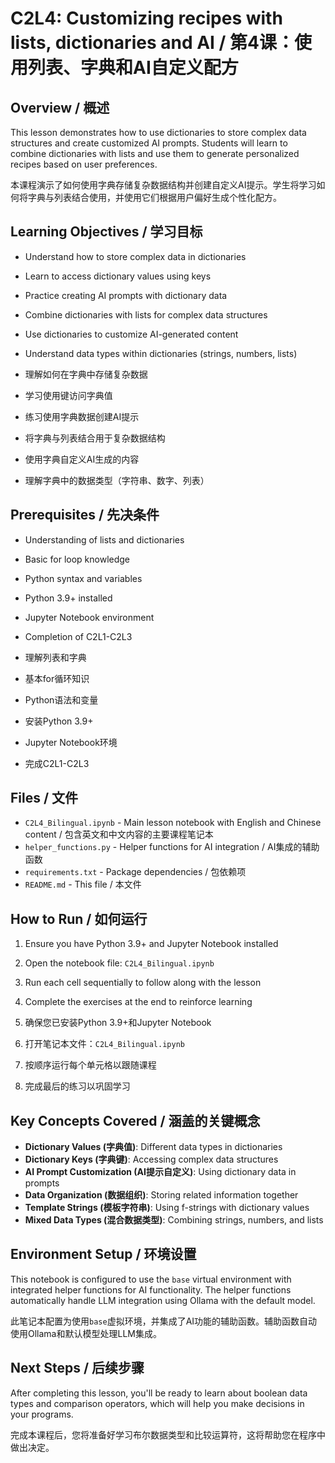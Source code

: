 # C2L4: Customizing recipes with lists, dictionaries and AI / 第4课：使用列表、字典和AI自定义配方

## Overview / 概述

This lesson demonstrates how to use dictionaries to store complex data structures and create customized AI prompts. Students will learn to combine dictionaries with lists and use them to generate personalized recipes based on user preferences.

本课程演示了如何使用字典存储复杂数据结构并创建自定义AI提示。学生将学习如何将字典与列表结合使用，并使用它们根据用户偏好生成个性化配方。

## Learning Objectives / 学习目标

- Understand how to store complex data in dictionaries
- Learn to access dictionary values using keys
- Practice creating AI prompts with dictionary data
- Combine dictionaries with lists for complex data structures
- Use dictionaries to customize AI-generated content
- Understand data types within dictionaries (strings, numbers, lists)

- 理解如何在字典中存储复杂数据
- 学习使用键访问字典值
- 练习使用字典数据创建AI提示
- 将字典与列表结合用于复杂数据结构
- 使用字典自定义AI生成的内容
- 理解字典中的数据类型（字符串、数字、列表）

## Prerequisites / 先决条件

- Understanding of lists and dictionaries
- Basic for loop knowledge
- Python syntax and variables
- Python 3.9+ installed
- Jupyter Notebook environment
- Completion of C2L1-C2L3

- 理解列表和字典
- 基本for循环知识
- Python语法和变量
- 安装Python 3.9+
- Jupyter Notebook环境
- 完成C2L1-C2L3

## Files / 文件

- `C2L4_Bilingual.ipynb` - Main lesson notebook with English and Chinese content / 包含英文和中文内容的主要课程笔记本
- `helper_functions.py` - Helper functions for AI integration / AI集成的辅助函数
- `requirements.txt` - Package dependencies / 包依赖项
- `README.md` - This file / 本文件

## How to Run / 如何运行

1. Ensure you have Python 3.9+ and Jupyter Notebook installed
2. Open the notebook file: `C2L4_Bilingual.ipynb`
3. Run each cell sequentially to follow along with the lesson
4. Complete the exercises at the end to reinforce learning

1. 确保您已安装Python 3.9+和Jupyter Notebook
2. 打开笔记本文件：`C2L4_Bilingual.ipynb`
3. 按顺序运行每个单元格以跟随课程
4. 完成最后的练习以巩固学习

## Key Concepts Covered / 涵盖的关键概念

- **Dictionary Values (字典值)**: Different data types in dictionaries
- **Dictionary Keys (字典键)**: Accessing complex data structures
- **AI Prompt Customization (AI提示自定义)**: Using dictionary data in prompts
- **Data Organization (数据组织)**: Storing related information together
- **Template Strings (模板字符串)**: Using f-strings with dictionary values
- **Mixed Data Types (混合数据类型)**: Combining strings, numbers, and lists

## Environment Setup / 环境设置

This notebook is configured to use the `base` virtual environment with integrated helper functions for AI functionality. The helper functions automatically handle LLM integration using Ollama with the default model.

此笔记本配置为使用`base`虚拟环境，并集成了AI功能的辅助函数。辅助函数自动使用Ollama和默认模型处理LLM集成。

## Next Steps / 后续步骤

After completing this lesson, you'll be ready to learn about boolean data types and comparison operators, which will help you make decisions in your programs.

完成本课程后，您将准备好学习布尔数据类型和比较运算符，这将帮助您在程序中做出决定。
